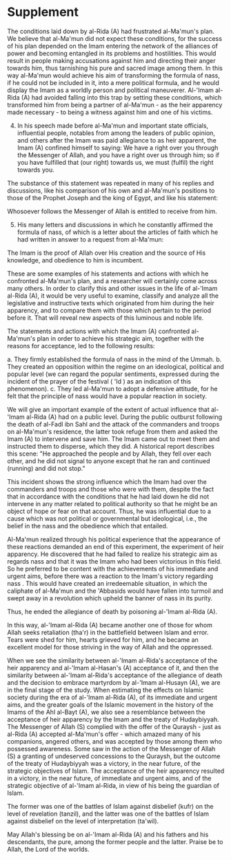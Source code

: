 Supplement
==========

The conditions laid down by al-Rida (A) had frustrated al-Ma'mun's
plan. We believe that al-Ma'mun did not expect these conditions, for the
success of his plan depended on the Imam entering the network of the
alliances of power and becoming entangled in its problems and
hostilities. This would result in people making accusations against him
and directing their anger towards him, thus tarnishing his pure and
sacred image among them. In this way al-Ma'mun would achieve his aim of
transforming the formula of nass, if he could not be included in it,
into a mere political formula, and he would display the Imam as a
worldly person and political maneuverer. Al-'Imam al-Rida (A) had
avoided falling into this trap by setting these conditions, which
transformed him from being a partner of al-Ma'mun - as the heir
apparency made necessary - to being a witness against him and one of his
victims.

4. In his speech made before al-Ma'mun and important state officials,
influential people, notables from among the leaders of public opinion,
and others after the Imam was paid allegiance to as heir apparent, the
Imam (A) confined himself to saying: We have a right over you through
the Messenger of Allah, and you have a right over us through him; so if
you have fulfilled that (our right) towards us, we must (fulfil) the
right towards you.

The substance of this statement was repeated in many of his replies and
discussions, like his comparison of his own and al-Ma'mun's positions to
those of the Prophet Joseph and the king of Egypt, and like his
statement:

Whosoever follows the Messenger of Allah is entitled to receive from
him.

5. His many letters and discussions in which he constantly affirmed the
formula of nass, of which is a letter about the articles of faith which
he had written in answer to a request from al-Ma'mun:

The Imam is the proof of Allah over His creation and the source of His
knowledge, and obedience to him is incumbent.

These are some examples of his statements and actions with which he
confronted al-Ma'mun's plan, and a researcher will certainly come across
many others. In order to clarify this and other issues in the life of
al-'Imam al-Rida (A), it would be very useful to examine, classify and
analyze all the legislative and instructive texts which originated from
him during the heir apparency, and to compare them with those which
pertain to the period before it. That will reveal new aspects of this
luminous and noble life.

The statements and actions with which the Imam (A) confronted
al-Ma'mun's plan in order to achieve his strategic aim, together with
the reasons for acceptance, led to the following results:

a. They firmly established the formula of nass in the mind of the
Ummah.
b. They created an opposition within the regime on an ideological,
political and popular level (we can regard the popular sentiments,
expressed during the incident of the prayer of the festival ( 'Id ) as
an indication of this phenomenon).
c. They led al-Ma'mun to adopt a defensive attitude, for he felt that
the principle of nass would have a popular reaction in society.

We will give an important example of the extent of actual influence
that al-'Imam al-Rida (A) had on a public level. During the public
outburst following the death of al-Fadl ibn Sahl and the attack of the
commanders and troops on al-Ma'mun's residence, the latter took refuge
from them and asked the Imam (A) to intervene and save him. The Imam
came out to meet them and instructed them to disperse, which they did. A
historical report describes this scene: "He approached the people and by
Allah, they fell over each other, and he did not signal to anyone except
that he ran and continued (running) and did not stop."

This incident shows the strong influence which the Imam had over the
commanders and troops and those who were with them, despite the fact
that in accordance with the conditions that he had laid down he did not
intervene in any matter related to political authority so that he might
be an object of hope or fear on that account. Thus, he was influential
due to a cause which was not political or governmental but ideological,
i.e., the belief in the nass and the obedience which that entailed.

Al-Ma'mun realized through his political experience that the appearance
of these reactions demanded an end of this experiment, the experiment of
heir apparency. He discovered that he had failed to realize his
strategic aim as regards nass and that it was the Imam who had been
victorious in this field. So he preferred to be content with the
achievements of his immediate and urgent aims, before there was a
reaction to the Imam's victory regarding nass . This would have created
an irredeemable situation, in which the caliphate of al-Ma'mun and the
'Abbasids would have fallen into turmoil and swept away in a revolution
which upheld the banner of nass in its purity.

Thus, he ended the allegiance of death by poisoning al-'Imam al-Rida
(A).

In this way, al-'Imam al-Rida (A) became another one of those for whom
Allah seeks retaliation (tha'r) in the battlefield between Islam and
error. Tears were shed for him, hearts grieved for him, and he became an
excellent model for those striving in the way of Allah and the
oppressed.

When we see the similarity between al-'Imam al-Rida's acceptance of the
heir apparency and al-'Imam al-Hasan's (A) acceptance of it, and then
the similarity between al-'Imam al-Rida's acceptance of the allegiance
of death and the decision to embrace martyrdom by al-'Imam al-Husayn
(A), we are in the final stage of the study. When estimating the effects
on Islamic society during the era of al-'Imam al-Rida (A), of its
immediate and urgent aims, and the greater goals of the Islamic movement
in the history of the Imams of the Ahl al-Bayt (A), we also see a
resemblance between the acceptance of heir apparency by the Imam and the
treaty of Hudaybiyyah. The Messenger of Allah (S) complied with the
offer of the Quraysh - just as al-Rida (A) accepted al-Ma'mun's offer -
which amazed many of his companions, angered others, and was accepted by
those among them who possessed awareness. Some saw in the action of the
Messenger of Allah (S) a granting of undeserved concessions to the
Quraysh, but the outcome of the treaty of Hudaybiyyah was a victory, in
the near future, of the strategic objectives of Islam. The acceptance of
the heir apparency resulted in a victory, in the near future, of
immediate and urgent aims, and of the strategic objective of al-'Imam
al-Rida, in view of his being the guardian of Islam.

The former was one of the battles of Islam against disbelief (kufr) on
the level of revelation (tanzil), and the latter was one of the battles
of Islam against disbelief on the level of interpretation (ta'wil).

May Allah's blessing be on al-'Imam al-Rida (A) and his fathers and his
descendants, the pure, among the former people and the latter. Praise be
to Allah, the Lord of the worlds.


